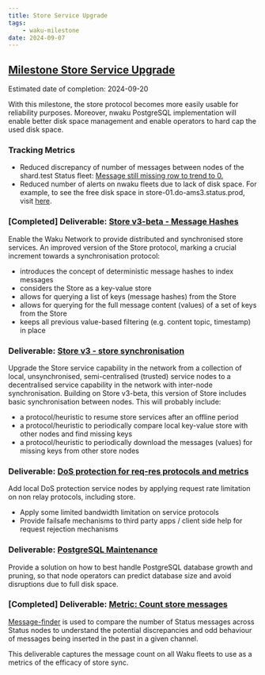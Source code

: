 ```yaml
---
title: Store Service Upgrade
tags:
    - waku-milestone
date: 2024-09-07
---
```

## [Milestone Store Service Upgrade](https://github.com/waku-org/pm/milestone/27)

Estimated date of completion: 2024-09-20

With this milestone, the store protocol becomes more easily usable for reliability purposes.
Moreover, nwaku PostgreSQL implementation will enable better disk space management and enable operators to hard cap the used disk space.

### Tracking Metrics

- Reduced discrepancy of number of messages between nodes of the shard.test Status fleet: [Message still missing row to trend to 0.](https://grafana.infra.status.im/d/hmX6pJ_Iz/storenode-message-counter?orgId=1)
- Reduced number of alerts on nwaku fleets due to lack of disk space. For example, to see the free disk space in store-01.do-ams3.status.prod, visit [here](https://grafana.infra.status.im/d/QCTZ8-Vmk/single-host-dashboard?orgId=1&refresh=1m&var-host=store-01.do-ams3.status.prod&from=now-12h&to=now).


### [Completed] Deliverable: [Store v3-beta - Message Hashes](https://github.com/waku-org/pm/issues/131)

Enable the Waku Network to provide distributed and synchronised store services.
An improved version of the Store protocol, marking a crucial increment towards a synchronisation protocol:
- introduces the concept of deterministic message hashes to index messages
- considers the Store as a key-value store
- allows for querying a list of keys (message hashes) from the Store
- allows for querying for the full message content (values) of a set of keys from the Store
- keeps all previous value-based filtering (e.g. content topic, timestamp) in place

### Deliverable: [Store v3 - store synchronisation](https://github.com/waku-org/pm/issues/132)

Upgrade the Store service capability in the network from a collection of local, unsynchronised,
semi-centralised (trusted) service nodes to a decentralised service capability in the network with inter-node synchronisation.
Building on Store v3-beta, this version of Store includes basic synchronisation between nodes. This will probably include:
- a protocol/heuristic to resume store services after an offline period
- a protocol/heuristic to periodically compare local key-value store with other nodes and find missing keys
- a protocol/heuristic to periodically download the messages (values) for missing keys from other store nodes

### Deliverable: [DoS protection for req-res protocols and metrics](https://github.com/waku-org/pm/issues/66)

Add local DoS protection service nodes by applying request rate limitation on non relay protocols, including store.
- Apply some limited bandwidth limitation on service protocols
- Provide failsafe mechanisms to third party apps / client side help for request rejection mechanisms

### Deliverable: [PostgreSQL Maintenance](https://github.com/waku-org/pm/issues/119)

Provide a solution on how to best handle PostgreSQL database growth and pruning, so that node operators can predict database size and avoid disruptions due to full disk space.

### [Completed] Deliverable: [Metric: Count store messages](https://github.com/waku-org/pm/issues/167)

[Message-finder](https://github.com/waku-org/message-finder) is used to compare the number of Status messages across Status nodes to understand the potential discrepancies and odd behaviour of messages being inserted in the past in a given channel.

This deliverable captures the message count on all Waku fleets to use as a metrics of the efficacy of store sync.
